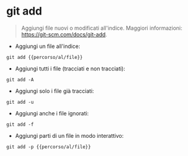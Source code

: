 # git add

> Aggiungi file nuovi o modificati all'indice.
> Maggiori informazioni: <https://git-scm.com/docs/git-add>.

- Aggiungi un file all'indice:

`git add {{percorso/al/file}}`

- Aggiungi tutti i file (tracciati e non tracciati):

`git add -A`

- Aggiungi solo i file già tracciati:

`git add -u`

- Aggiungi anche i file ignorati:

`git add -f`

- Aggiungi parti di un file in modo interattivo:

`git add -p {{percorso/al/file}}`
